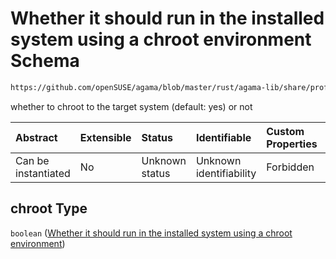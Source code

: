 # Whether it should run in the installed system using a chroot environment Schema

```txt
https://github.com/openSUSE/agama/blob/master/rust/agama-lib/share/profile.schema.json#/$defs/postScript/properties/chroot
```

whether to chroot to the target system (default: yes) or not

| Abstract            | Extensible | Status         | Identifiable            | Custom Properties | Additional Properties | Access Restrictions | Defined In                                                          |
| :------------------ | :--------- | :------------- | :---------------------- | :---------------- | :-------------------- | :------------------ | :------------------------------------------------------------------ |
| Can be instantiated | No         | Unknown status | Unknown identifiability | Forbidden         | Allowed               | none                | [profile.schema.json\*](profile.schema.json "open original schema") |

## chroot Type

`boolean` ([Whether it should run in the installed system using a chroot environment](profile-defs-user-defined-installation-script-that-runs-after-the-installation-finishes-properties-whether-it-should-run-in-the-installed-system-using-a-chroot-environment.md))
